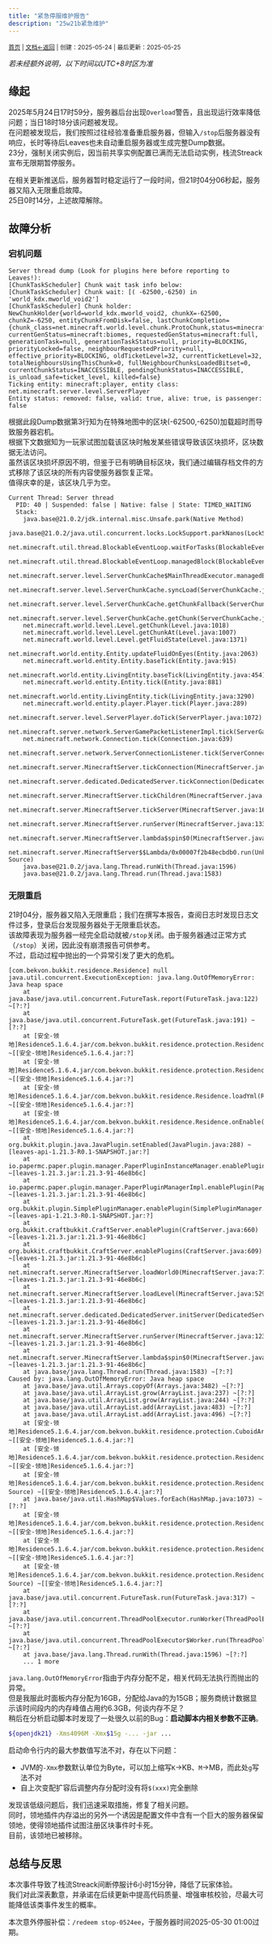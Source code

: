 ```yaml
---
title: "紧急停服维护报告"
description: "25w21b紧急维护"
---
```

<small id="old_menu"><a href="/Streack/">首页</a> | <a href="/Streack/doc/">文档</a></small><small><a href="../../">←返回</a> |
 创建：2025-05-24 | 最后更新：2025-05-25</small><br>
 
*若未经额外说明，以下时间以UTC+8时区为准*

## 缘起
2025年5月24日17时59分，服务器后台出现`Overload`警告，且出现运行效率降低问题；当日18时18分该问题被发现。<br>
在问题被发现后，我们按照过往经验准备重启服务器，但输入`/stop`后服务器没有响应，长时等待后Leaves也未自动重启服务器或生成完整Dump数据。<br>
23分，强制关闭实例后，因当前共享实例配置已满而无法启动实例，栈流Streack宣布无限期暂停服务。<br>

在相关更新推送后，服务器暂时稳定运行了一段时间，但21时04分06秒起，服务器又陷入无限重启故障。<br>
25日0时14分，上述故障解除。

## 故障分析
### 宕机问题

```text
Server thread dump (Look for plugins here before reporting to Leaves!):
[ChunkTaskScheduler] Chunk wait task info below: 
[ChunkTaskScheduler] Chunk wait: [( -62500,-6250) in 'world_kdx.mworld_void2']
[ChunkTaskScheduler] Chunk holder: NewChunkHolder{world=world_kdx.mworld_void2, chunkX=-62500, chunkZ=-6250, entityChunkFromDisk=false, lastChunkCompletion={chunk_class=net.minecraft.world.level.chunk.ProtoChunk,status=minecraft:biomes}, currentGenStatus=minecraft:biomes, requestedGenStatus=minecraft:full, generationTask=null, generationTaskStatus=null, priority=BLOCKING, priorityLocked=false, neighbourRequestedPriority=null, effective_priority=BLOCKING, oldTicketLevel=32, currentTicketLevel=32, totalNeighboursUsingThisChunk=0, fullNeighbourChunksLoadedBitset=0, currentChunkStatus=INACCESSIBLE, pendingChunkStatus=INACCESSIBLE, is_unload_safe=ticket_level, killed=false}
Ticking entity: minecraft:player, entity class: net.minecraft.server.level.ServerPlayer
Entity status: removed: false, valid: true, alive: true, is passenger: false
```

根据此段Dump数据第3行知为在特殊地图中的区块(-62500,-6250)加载超时而导致服务器宕机。<br>
根据下文数据知为一玩家试图加载该区块时触发某些错误导致该区块损坏，区块数据无法访问。<br>
虽然该区块损坏原因不明，但鉴于已有明确目标区块，我们通过编辑存档文件的方式移除了该区块的所有内容使服务器恢复正常。<br>
值得庆幸的是，该区块几乎为空。

```text
Current Thread: Server thread
  PID: 40 | Suspended: false | Native: false | State: TIMED_WAITING
  Stack:
    java.base@21.0.2/jdk.internal.misc.Unsafe.park(Native Method)
    java.base@21.0.2/java.util.concurrent.locks.LockSupport.parkNanos(LockSupport.java:269)
    net.minecraft.util.thread.BlockableEventLoop.waitForTasks(BlockableEventLoop.java:149)
    net.minecraft.util.thread.BlockableEventLoop.managedBlock(BlockableEventLoop.java:139)
    net.minecraft.server.level.ServerChunkCache$MainThreadExecutor.managedBlock(ServerChunkCache.java:815)
    net.minecraft.server.level.ServerChunkCache.syncLoad(ServerChunkCache.java:111)
    net.minecraft.server.level.ServerChunkCache.getChunkFallback(ServerChunkCache.java:145)
    net.minecraft.server.level.ServerChunkCache.getChunk(ServerChunkCache.java:294)
    net.minecraft.world.level.Level.getChunk(Level.java:1018)
    net.minecraft.world.level.Level.getChunkAt(Level.java:1007)
    net.minecraft.world.level.Level.getFluidState(Level.java:1371)
    net.minecraft.world.entity.Entity.updateFluidOnEyes(Entity.java:2063)
    net.minecraft.world.entity.Entity.baseTick(Entity.java:915)
    net.minecraft.world.entity.LivingEntity.baseTick(LivingEntity.java:454)
    net.minecraft.world.entity.Entity.tick(Entity.java:881)
    net.minecraft.world.entity.LivingEntity.tick(LivingEntity.java:3290)
    net.minecraft.world.entity.player.Player.tick(Player.java:289)
    net.minecraft.server.level.ServerPlayer.doTick(ServerPlayer.java:1072)
    net.minecraft.server.network.ServerGamePacketListenerImpl.tick(ServerGamePacketListenerImpl.java:360)
    net.minecraft.network.Connection.tick(Connection.java:639)
    net.minecraft.server.network.ServerConnectionListener.tick(ServerConnectionListener.java:248)
    net.minecraft.server.MinecraftServer.tickConnection(MinecraftServer.java:1932)
    net.minecraft.server.dedicated.DedicatedServer.tickConnection(DedicatedServer.java:459)
    net.minecraft.server.MinecraftServer.tickChildren(MinecraftServer.java:1901)
    net.minecraft.server.MinecraftServer.tickServer(MinecraftServer.java:1669)
    net.minecraft.server.MinecraftServer.runServer(MinecraftServer.java:1334)
    net.minecraft.server.MinecraftServer.lambda$spin$0(MinecraftServer.java:339)
    net.minecraft.server.MinecraftServer$$Lambda/0x00007f2b48ecbdb0.run(Unknown Source)
    java.base@21.0.2/java.lang.Thread.runWith(Thread.java:1596)
    java.base@21.0.2/java.lang.Thread.run(Thread.java:1583)
```

### 无限重启
21时04分，服务器又陷入无限重启；我们在撰写本报告，查阅日志时发现日志文件过多，登录后台发现服务器处于无限重启状态。<br>
该故障表现为服务器一经完全启动就被`/stop`关闭。由于服务器通过正常方式（`/stop`）关闭，因此没有崩溃报告可供参考。<br>
不过，启动过程中抛出的一个异常引发了更大的危机。

```text
[com.bekvon.bukkit.residence.Residence] null
java.util.concurrent.ExecutionException: java.lang.OutOfMemoryError: Java heap space
	at java.base/java.util.concurrent.FutureTask.report(FutureTask.java:122) ~[?:?]
	at java.base/java.util.concurrent.FutureTask.get(FutureTask.java:191) ~[?:?]
	at [安全-领地]Residence5.1.6.4.jar/com.bekvon.bukkit.residence.protection.ResidenceManager.multithreadLoadMap(ResidenceManager.java:1215) ~[[安全-领地]Residence5.1.6.4.jar:?]
	at [安全-领地]Residence5.1.6.4.jar/com.bekvon.bukkit.residence.protection.ResidenceManager.load(ResidenceManager.java:1099) ~[[安全-领地]Residence5.1.6.4.jar:?]
	at [安全-领地]Residence5.1.6.4.jar/com.bekvon.bukkit.residence.Residence.loadYml(Residence.java:1502) ~[[安全-领地]Residence5.1.6.4.jar:?]
	at [安全-领地]Residence5.1.6.4.jar/com.bekvon.bukkit.residence.Residence.onEnable(Residence.java:672) ~[[安全-领地]Residence5.1.6.4.jar:?]
	at org.bukkit.plugin.java.JavaPlugin.setEnabled(JavaPlugin.java:288) ~[leaves-api-1.21.3-R0.1-SNAPSHOT.jar:?]
	at io.papermc.paper.plugin.manager.PaperPluginInstanceManager.enablePlugin(PaperPluginInstanceManager.java:202) ~[leaves-1.21.3.jar:1.21.3-91-46e8b6c]
	at io.papermc.paper.plugin.manager.PaperPluginManagerImpl.enablePlugin(PaperPluginManagerImpl.java:109) ~[leaves-1.21.3.jar:1.21.3-91-46e8b6c]
	at org.bukkit.plugin.SimplePluginManager.enablePlugin(SimplePluginManager.java:520) ~[leaves-api-1.21.3-R0.1-SNAPSHOT.jar:?]
	at org.bukkit.craftbukkit.CraftServer.enablePlugin(CraftServer.java:660) ~[leaves-1.21.3.jar:1.21.3-91-46e8b6c]
	at org.bukkit.craftbukkit.CraftServer.enablePlugins(CraftServer.java:609) ~[leaves-1.21.3.jar:1.21.3-91-46e8b6c]
	at net.minecraft.server.MinecraftServer.loadWorld0(MinecraftServer.java:770) ~[leaves-1.21.3.jar:1.21.3-91-46e8b6c]
	at net.minecraft.server.MinecraftServer.loadLevel(MinecraftServer.java:529) ~[leaves-1.21.3.jar:1.21.3-91-46e8b6c]
	at net.minecraft.server.dedicated.DedicatedServer.initServer(DedicatedServer.java:332) ~[leaves-1.21.3.jar:1.21.3-91-46e8b6c]
	at net.minecraft.server.MinecraftServer.runServer(MinecraftServer.java:1239) ~[leaves-1.21.3.jar:1.21.3-91-46e8b6c]
	at net.minecraft.server.MinecraftServer.lambda$spin$0(MinecraftServer.java:339) ~[leaves-1.21.3.jar:1.21.3-91-46e8b6c]
	at java.base/java.lang.Thread.run(Thread.java:1583) ~[?:?]
Caused by: java.lang.OutOfMemoryError: Java heap space
	at java.base/java.util.Arrays.copyOf(Arrays.java:3482) ~[?:?]
	at java.base/java.util.ArrayList.grow(ArrayList.java:237) ~[?:?]
	at java.base/java.util.ArrayList.grow(ArrayList.java:244) ~[?:?]
	at java.base/java.util.ArrayList.add(ArrayList.java:483) ~[?:?]
	at java.base/java.util.ArrayList.add(ArrayList.java:496) ~[?:?]
	at [安全-领地]Residence5.1.6.4.jar/com.bekvon.bukkit.residence.protection.CuboidArea.getChunks(CuboidArea.java:265) ~[[安全-领地]Residence5.1.6.4.jar:?]
	at [安全-领地]Residence5.1.6.4.jar/com.bekvon.bukkit.residence.protection.ResidenceManager.lambda$6(ResidenceManager.java:1306) ~[[安全-领地]Residence5.1.6.4.jar:?]
	at [安全-领地]Residence5.1.6.4.jar/com.bekvon.bukkit.residence.protection.ResidenceManager$$Lambda/0x00007f498a6ed0d8.accept(Unknown Source) ~[[安全-领地]Residence5.1.6.4.jar:?]
	at java.base/java.util.HashMap$Values.forEach(HashMap.java:1073) ~[?:?]
	at [安全-领地]Residence5.1.6.4.jar/com.bekvon.bukkit.residence.protection.ResidenceManager.getChunks(ResidenceManager.java:1306) ~[[安全-领地]Residence5.1.6.4.jar:?]
	at [安全-领地]Residence5.1.6.4.jar/com.bekvon.bukkit.residence.protection.ResidenceManager.lambda$4(ResidenceManager.java:1186) ~[[安全-领地]Residence5.1.6.4.jar:?]
	at [安全-领地]Residence5.1.6.4.jar/com.bekvon.bukkit.residence.protection.ResidenceManager$$Lambda/0x00007f498a6ea710.call(Unknown Source) ~[[安全-领地]Residence5.1.6.4.jar:?]
	at java.base/java.util.concurrent.FutureTask.run(FutureTask.java:317) ~[?:?]
	at java.base/java.util.concurrent.ThreadPoolExecutor.runWorker(ThreadPoolExecutor.java:1144) ~[?:?]
	at java.base/java.util.concurrent.ThreadPoolExecutor$Worker.run(ThreadPoolExecutor.java:642) ~[?:?]
	at java.base/java.lang.Thread.runWith(Thread.java:1596) ~[?:?]
	... 1 more
```

`java.lang.OutOfMemoryError`指由于内存分配不足，相关代码无法执行而抛出的异常。<br>
但是我服此时面板内存分配为16GB，分配给Java的为15GB；服务商统计数据显示该时间段内的内存峰值占用约6.3GB，何谈内存不足？<br>
稍后在分析启动脚本时发现了一处很久以前的Bug：**启动脚本内相关参数不正确**。

```bash
${openjdk21} -Xms4096M -Xmx$15g -... -jar ...
```

启动命令行内的最大参数值写法不对，存在以下问题：
* JVM的`-Xmx`参数默认单位为Byte，可以加上缩写`K`→KB、`M`→MB，而此处`g`写法不对
* 自上次变配扩容后调整内存分配时没有将`$(xxx)`完全删除

发现该低级问题后，我们迅速采取措施，修复了相关问题。<br>
同时，领地插件内存溢出的另外一个诱因是配置文件中含有一个巨大的服务器保留领地，使得领地插件试图注册区块事件时卡死。<br>
目前，该领地已被移除。

## 总结与反思
本次事件导致了栈流Streack间断停服计6小时15分钟，降低了玩家体验。<br>
我们对此深表歉意，并承诺在后续更新中提高代码质量、增强审核校验，尽最大可能降低该类事件发生的概率。

本次意外停服补偿：`/redeem stop-0524ee`，于服务器时间2025-05-30 01:00过期。

<script src="https://rs.kdxiaoyi.top/res/scripts/js/sober@1.0.6.min.js"></script><script src="https://kdxiaoyi.top/Streack/_page/js/pmd.js"></script><script src="https://rs.kdxiaoyi.top/res/scripts/js/pmd-reRender.min.js"></script>